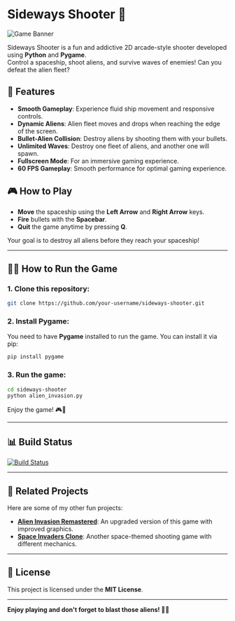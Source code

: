 
# Sideways Shooter 🚀

![Game Banner](images/game_banner.png)

Sideways Shooter is a fun and addictive 2D arcade-style shooter developed using **Python** and **Pygame**.  
Control a spaceship, shoot aliens, and survive waves of enemies! Can you defeat the alien fleet?

## 🚀 Features
- **Smooth Gameplay**: Experience fluid ship movement and responsive controls.
- **Dynamic Aliens**: Alien fleet moves and drops when reaching the edge of the screen.
- **Bullet-Alien Collision**: Destroy aliens by shooting them with your bullets.
- **Unlimited Waves**: Destroy one fleet of aliens, and another one will spawn.
- **Fullscreen Mode**: For an immersive gaming experience.
- **60 FPS Gameplay**: Smooth performance for optimal gaming experience.

## 🎮 How to Play
- **Move** the spaceship using the **Left Arrow** and **Right Arrow** keys.
- **Fire** bullets with the **Spacebar**.
- **Quit** the game anytime by pressing **Q**.

Your goal is to destroy all aliens before they reach your spaceship!

---

## 🧑‍💻 How to Run the Game

### 1. Clone this repository:

```bash
git clone https://github.com/your-username/sideways-shooter.git
```

### 2. Install Pygame:

You need to have **Pygame** installed to run the game. You can install it via pip:

```bash
pip install pygame
```

### 3. Run the game:

```bash
cd sideways-shooter
python alien_invasion.py
```

Enjoy the game! 🎮🚀

---

## 📊 Build Status

[![Build Status](https://img.shields.io/badge/build-passing-brightgreen)](https://github.com/your-username/sideways-shooter)

---

## 🔗 Related Projects
Here are some of my other fun projects:

- [**Alien Invasion Remastered**](https://github.com/your-username/alien-invasion-remastered): An upgraded version of this game with improved graphics.
- [**Space Invaders Clone**](https://github.com/your-username/space-invaders-clone): Another space-themed shooting game with different mechanics.

---

## 📜 License

This project is licensed under the **MIT License**.

---

**Enjoy playing and don't forget to blast those aliens! 🚀👾**
